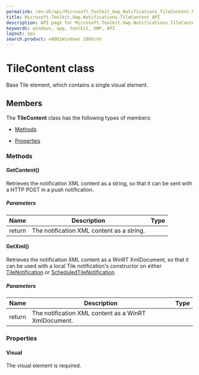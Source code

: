 ```yaml
---
permalink: /en-US/api/Microsoft_Toolkit_Uwp_Notifications_TileContent.htm
title: Microsoft.Toolkit.Uwp.Notifications.TileContent API 
description: API page for Microsoft.Toolkit.Uwp.Notifications.TileContent
keywords: windows, app, toolkit, UWP, API
layout: api
search.product: eADQiWindows 10XVcnh
---
```



# TileContent class

Base Tile element, which contains a single visual element.

## Members

The **TileContent** class has the following types of members:

* [Methods](#Methods)

* [Properties](#Properties)

### Methods

#### GetContent()

Retrieves the notification XML content as a string, so that it can be sent with a HTTP POST in a push notification.

##### Parameters



| Name | Description | Type || --- | --- | --- || return |The notification XML content as a string. |


#### GetXml()

Retrieves the notification XML content as a WinRT XmlDocument, so that it can be used with a local Tile notification's constructor on either [TileNotification](https://msdn.microsoft.com/library/windows/apps/Windows.UI.Notifications.TileNotification) or [ScheduledTileNotification](https://msdn.microsoft.com/library/windows/apps/Windows.UI.Notifications.ScheduledTileNotification).

##### Parameters



| Name | Description | Type || --- | --- | --- || return |The notification XML content as a WinRT XmlDocument. |


### Properties

#### Visual

The visual element is required.


